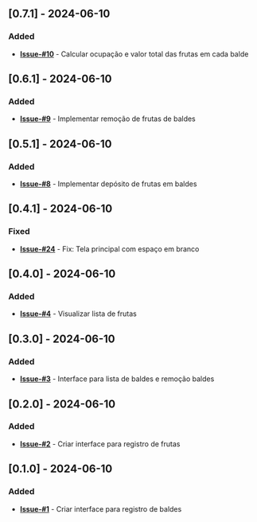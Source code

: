 ## [0.7.1] - 2024-06-10

### Added

- [**Issue-#10**](https://github.com/chrisviana/simulation-bucket-fruits/issues/10) - Calcular ocupação e valor total das frutas em cada balde

## [0.6.1] - 2024-06-10

### Added

- [**Issue-#9**](https://github.com/chrisviana/simulation-bucket-fruits/issues/9) - Implementar remoção de frutas de baldes

## [0.5.1] - 2024-06-10

### Added

- [**Issue-#8**](https://github.com/chrisviana/simulation-bucket-fruits/issues/8) - Implementar depósito de frutas em baldes

## [0.4.1] - 2024-06-10

### Fixed

- [**Issue-#24**](https://github.com/chrisviana/simulation-bucket-fruits/issues/24) - Fix: Tela principal com espaço em branco

## [0.4.0] - 2024-06-10

### Added

- [**Issue-#4**](https://github.com/chrisviana/simulation-bucket-fruits/issues/4) - Visualizar lista de frutas

## [0.3.0] - 2024-06-10

### Added

- [**Issue-#3**](https://github.com/chrisviana/simulation-bucket-fruits/issues/3) - Interface para lista de baldes e remoção baldes

## [0.2.0] - 2024-06-10

### Added

- [**Issue-#2**](https://github.com/chrisviana/simulation-bucket-fruits/issues/2) - Criar interface para registro de frutas

## [0.1.0] - 2024-06-10

### Added

- [**Issue-#1**](https://github.com/chrisviana/simulation-bucket-fruits/issues/1) - Criar interface para registro de baldes
